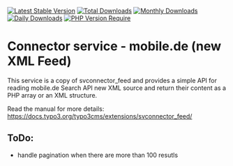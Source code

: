 [![Latest Stable Version](https://poser.pugx.org/cobweb/svconnector_feed/v)](https://packagist.org/packages/cobweb/svconnector_mobilede)
[![Total Downloads](http://poser.pugx.org/cobweb/svconnector_feed/downloads)](https://packagist.org/packages/cobweb/svconnector_mobilede)
[![Monthly Downloads](http://poser.pugx.org/cobweb/svconnector_feed/d/monthly)](https://packagist.org/packages/cobweb/svconnector_mobilede)
[![Daily Downloads](http://poser.pugx.org/cobweb/svconnector_feed/d/daily)](https://packagist.org/packages/cobweb/svconnector_mobilede)
[![PHP Version Require](http://poser.pugx.org/cobweb/svconnector_feed/require/php)](https://packagist.org/packages/cobweb/svconnector_mobilede)

# Connector service - mobile.de (new XML Feed)

This service is a copy of svconnector_feed and provides a simple API for reading mobile.de Search API new XML source and return their content
as a PHP array or an XML structure.

Read the manual for more details: https://docs.typo3.org/typo3cms/extensions/svconnector_feed/

## ToDo:
- handle pagination when there are more than 100 resutls
